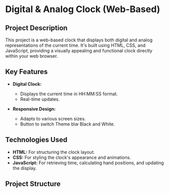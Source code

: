 # Digital & Analog Clock (Web-Based)

## Project Description

This project is a web-based clock that displays both digital and analog representations of the current time. It's built using HTML, CSS, and JavaScript, providing a visually appealing and functional clock directly within your web browser.

## Key Features

* **Digital Clock:**
    * Displays the current time in HH:MM:SS format.
    * Real-time updates.
   

* **Responsive Design:**
    * Adapts to various screen sizes.
    * Button to switch Theme b\w Black and White.

## Technologies Used

* **HTML:** For structuring the clock layout.
* **CSS:** For styling the clock's appearance and animations.
* **JavaScript:** For retrieving time, calculating hand positions, and updating the display.

## Project Structure
